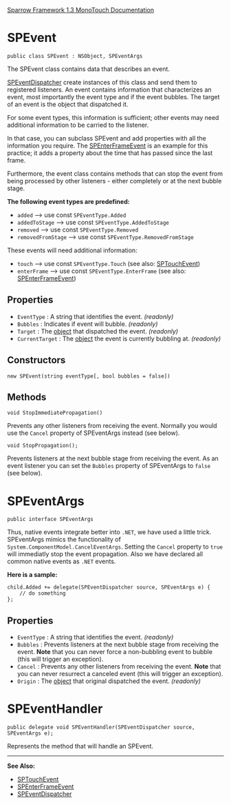 [Sparrow Framework 1.3 MonoTouch Documentation](../index.md) 
# SPEvent

	public class SPEvent : NSObject, SPEventArgs
	
The SPEvent class contains data that describes an event. 

[SPEventDispatcher](SPEventDispatcher.md) create instances of this class and send them to registered listeners. An event contains information that characterizes an event, most importantly the event type and if the event bubbles. The target of an event is the object that dispatched it.

For some event types, this information is sufficient; other events may need additional information to be carried to the listener. 

In that case, you can subclass SPEvent and add properties with all the information you require. The [SPEnterFrameEvent](SPEnterFrameEvent.md) is an example for this practice; it adds a property about the time that has passed since the last frame.
 
Furthermore, the event class contains methods that can stop the event from being processed by other listeners - either completely or at the next bubble stage.

**The following event types are predefined:**

 - `added` --> use const `SPEventType.Added`
 - `addedToStage` --> use const `SPEventType.AddedToStage`
 - `removed` --> use const `SPEventType.Removed`
 - `removedFromStage` --> use const `SPEventType.RemovedFromStage`

These events will need additional information:

 - `touch` --> use const `SPEventType.Touch` (see also: [SPTouchEvent](api/SPTouchEvent.md))
 - `enterFrame` --> use const `SPEventType.EnterFrame` (see also: [SPEnterFrameEvent](api/SPEnterFrameEvent.md))

## Properties

 - `EventType` : A string that identifies the event. *(readonly)*
 - `Bubbles` : Indicates if event will bubble. *(readonly)*
 - `Target` : The [object](SPEventDispatcher.md) that dispatched the event. *(readonly)*
 - `CurrentTarget` : The [object](SPEventDispatcher.md) the event is currently bubbling at. *(readonly)*

## Constructors

	new SPEvent(string eventType[, bool bubbles = false])

## Methods

	void StopImmediatePropagation()
	
Prevents any other listeners from receiving the event. Normally you would use the `Cancel` property of SPEventArgs instead (see below).

	void StopPropagation();
	
Prevents listeners at the next bubble stage from receiving the event. As an event listener you can set the `Bubbles` property of SPEventArgs to `false` (see below).

# SPEventArgs

	public interface SPEventArgs

Thus, native events integrate better into `.NET`, we have used a little trick. SPEventArgs mimics the functionality of `System.ComponentModel.CancelEventArgs`. Setting the `Cancel` property to `true` will immediatly stop the event propagation. Also we have declared all common native events as `.NET` events.

**Here is a sample:**

	child.Added += delegate(SPEventDispatcher source, SPEventArgs e) {
		// do something 
	};

## Properties

 - `EventType` : A string that identifies the event. *(readonly)*
 - `Bubbles` : Prevents listeners at the next bubble stage from receiving the event. **Note** that you can never force a non-bubbling event to bubble (this will trigger an exception).
 - `Cancel` : Prevents any other listeners from receiving the event. **Note** that you can never resurrect a canceled event (this will trigger an exception).
 - `Origin` : The [object](SPEventDispatcher.md) that original dispatched the event. *(readonly)*


# SPEventHandler

	public delegate void SPEventHandler(SPEventDispatcher source, SPEventArgs e);
	
Represents the method that will handle an SPEvent.

---	

**See Also:**
 
 - [SPTouchEvent](api/SPTouchEvent.md)
 - [SPEnterFrameEvent](api/SPEnterFrameEvent.md)
 - [SPEventDispatcher](SPEventDispatcher.md)